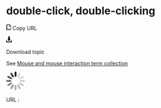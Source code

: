 # double-click, double-clicking

![Copy URL](media/double-click-double-clicking/Copy.png)
Copy URL

![Download](media/double-click-double-clicking/Download.png)

Download topic

See [Mouse and mouse interaction term collection](https://worldready.cloudapp.net/Styleguide/Read?id=2700&topicid=29013)

![In progress](media/double-click-double-clicking/activity-large.gif)

URL :
